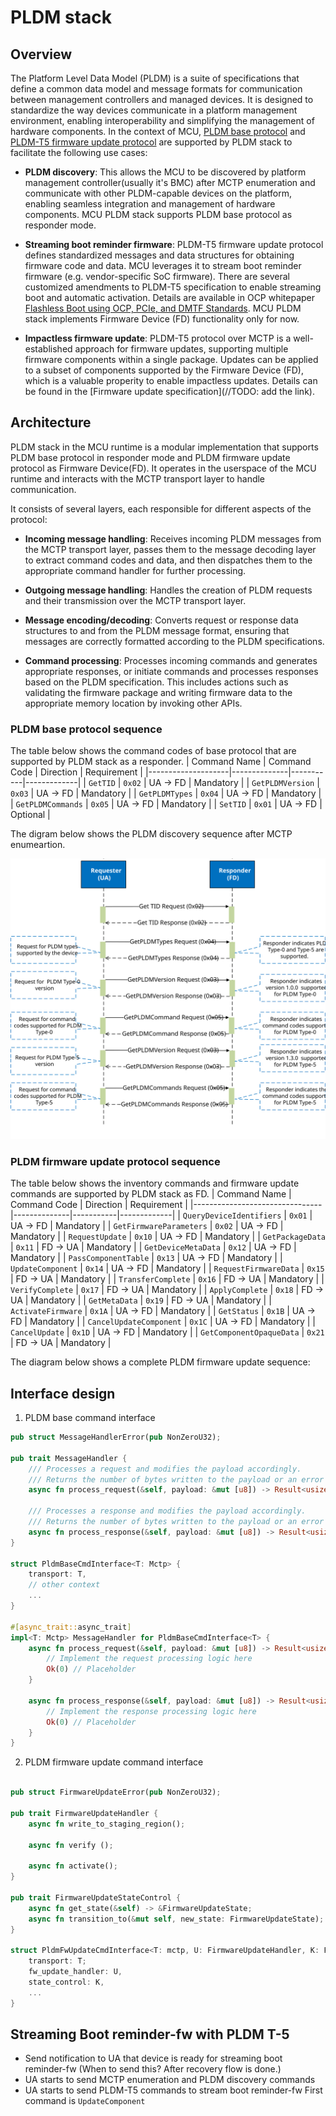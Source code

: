# PLDM stack

## Overview

The Platform Level Data Model (PLDM) is a suite of specifications that define a common data model and message formats for communication between management controllers and managed devices. It is designed to standardize the way devices communicate in a platform management environment, enabling interoperability and simplifying the management of hardware components. In the context of MCU, [PLDM base protocol](https://www.dmtf.org/sites/default/files/standards/documents/DSP0240_1.1.0.pdf) and [PLDM-T5 firmware update protocol](https://www.dmtf.org/sites/default/files/standards/documents/DSP0267_1.1.0.pdf) are supported by PLDM stack to facilitate the following use cases:

- **PLDM discovery**: This allows the MCU to be discovered by platform management controller(usually it's BMC) after MCTP enumeration and communicate with other PLDM-capable devices on the platform, enabling seamless integration and management of hardware components. MCU PLDM stack supports PLDM base protocol as responder mode.

- **Streaming boot reminder firmware**: PLDM-T5 firmware update protocol defines standardized messages and data structures for obtaining firmware code and data. MCU leverages it to stream boot reminder firmware (e.g. vendor-specific SoC firmware). There are several customized amendments to PLDM-T5 specification to enable streaming boot and automatic activation. Details are available in OCP whitepaper [Flashless Boot using OCP, PCIe, and DMTF Standards](https://docs.google.com/document/d/1cjdgcKgOzcug5bBoK6k2Mw2mvsQJElp8bs0ec_xLZHc/edit?usp=sharing). MCU PLDM stack implements Firmware Device (FD) functionality only for now.

- **Impactless firmware update**: PLDM-T5 protocol over MCTP is a well-established approach for firmware updates, supporting multiple firmware components within a single package. Updates can be applied to a subset of components supported by the Firmware Device (FD), which is a valuable properity to enable impactless updates. Details can be found in the [Firmware update specification](//TODO: add the link).

## Architecture

PLDM stack in the MCU runtime is a modular implementation that supports PLDM base protocol in responder mode and PLDM firmware update protocol as Firmware Device(FD). It operates in the userspace of the MCU runtime and interacts with the MCTP transport layer to handle communication.

It consists of several layers, each responsible for different aspects of the protocol:

- **Incoming message handling**: Receives incoming PLDM messages from the MCTP transport layer, passes them to the message decoding layer to extract command codes and data, and then dispatches them to the appropriate command handler for further processing.

- **Outgoing message handling**: Handles the creation of PLDM requests and their transmission over the MCTP transport layer.

- **Message encoding/decoding**: Converts request or response data structures to and from the PLDM message format, ensuring that messages are correctly formatted according to the PLDM specifications.

- **Command processing**: Processes incoming commands and generates appropriate responses, or initiate commands and processes responses based on the PLDM specification. This includes actions such as validating the firmware package and writing firmware data to the appropriate memory location by invoking other APIs.

### PLDM base protocol sequence
The table below shows the command codes of base protocol that are supported by PLDM stack as a responder.
| Command Name       | Command Code | Direction | Requirement |
|--------------------|--------------|-----------|-------------|
| `GetTID`           | `0x02`       | UA -> FD  | Mandatory   |
| `GetPLDMVersion`   | `0x03`       | UA -> FD  | Mandatory   |
| `GetPLDMTypes`     | `0x04`       | UA -> FD  | Mandatory   |
| `GetPLDMCommands`  | `0x05`       | UA -> FD  | Mandatory   |
| `SetTID`           | `0x01`       | UA -> FD  | Optional    |

The digram below shows the PLDM discovery sequence after MCTP enumeartion.
<p align="center">
    <img src="images/pldm_discovery_cmd_sequence.svg" alt="PLDM discovery command sequence">
</p>

### PLDM firmware update protocol sequence
The table below shows the inventory commands and firmware update commands are supported by PLDM stack as FD.
| Command Name                   | Command Code | Direction | Requirement |
|--------------------------------|--------------|-----------|-------------|
| `QueryDeviceIdentifiers`       | `0x01`       | UA -> FD  | Mandatory   |
| `GetFirmwareParameters`        | `0x02`       | UA -> FD  | Mandatory   |
| `RequestUpdate`                | `0x10`       | UA -> FD  | Mandatory   |
| `GetPackageData`               | `0x11`       | FD -> UA  | Mandatory   |
| `GetDeviceMetaData`            | `0x12`       | UA -> FD  | Mandatory   |
| `PassComponentTable`           | `0x13`       | UA -> FD  | Mandatory   |
| `UpdateComponent`              | `0x14`       | UA -> FD  | Mandatory   |
| `RequestFirmwareData`          | `0x15`       | FD -> UA  | Mandatory   |
| `TransferComplete`             | `0x16`       | FD -> UA  | Mandatory   |
| `VerifyComplete`               | `0x17`       | FD -> UA  | Mandatory   |
| `ApplyComplete`                | `0x18`       | FD -> UA  | Mandatory   |
| `GetMetaData`                  | `0x19`       | FD -> UA  | Mandatory   |
| `ActivateFirmware`             | `0x1A`       | UA -> FD  | Mandatory   |
| `GetStatus`                    | `0x1B`       | UA -> FD  | Mandatory   |
| `CancelUpdateComponent`        | `0x1C`       | UA -> FD  | Mandatory   |
| `CancelUpdate`                 | `0x1D`       | UA -> FD  | Mandatory   |
| `GetComponentOpaqueData`       | `0x21`       | FD -> UA  | Mandatory   |

The diagram below shows a complete PLDM firmware update sequence:



## Interface design

1. PLDM base command interface

``` Rust
pub struct MessageHandlerError(pub NonZeroU32);

pub trait MessageHandler {
    /// Processes a request and modifies the payload accordingly.
    /// Returns the number of bytes written to the payload or an error if the request processing fails.
    async fn process_request(&self, payload: &mut [u8]) -> Result<usize, MessageHandlerError>;

    /// Processes a response and modifies the payload accordingly.
    /// Returns the number of bytes written to the payload or an error if the response processing fails.
    async fn process_response(&self, payload: &mut [u8]) -> Result<usize, MessageHandlerError>;
}

struct PldmBaseCmdInterface<T: Mctp> {
    transport: T,
    // other context
    ...
}

#[async_trait::async_trait]
impl<T: Mctp> MessageHandler for PldmBaseCmdInterface<T> {
    async fn process_request(&self, payload: &mut [u8]) -> Result<usize, MessageHandlerError> {
        // Implement the request processing logic here
        Ok(0) // Placeholder
    }

    async fn process_response(&self, payload: &mut [u8]) -> Result<usize, MessageHandlerError> {
        // Implement the response processing logic here
        Ok(0) // Placeholder
    }
}
```

2. PLDM firmware update command interface


```Rust

pub struct FirmwareUpdateError(pub NonZeroU32);

pub trait FirmwareUpdateHandler {
    async fn write_to_staging_region();

    async fn verify ();

    async fn activate();
}

pub trait FirmwareUpdateStateControl {
    async fn get_state(&self) -> &FirmwareUpdateState;
    async fn transition_to(&mut self, new_state: FirmwareUpdateState);
}

struct PldmFwUpdateCmdInterface<T: mctp, U: FirmwareUpdateHandler, K: FirmwareUpdateStateControl> {
    transport: T;
    fw_update_handler: U,
    state_control: K,
    ...
}


```

## Streaming Boot reminder-fw with PLDM T-5


- Send notification to UA that device is ready for streaming boot reminder-fw  (When to send this? After recovery flow is done.)
- UA starts to send MCTP enumeration and PLDM discovery commands
- UA starts to send PLDM-T5 commands to stream boot reminder-fw
      First command is `UpdateComponent`